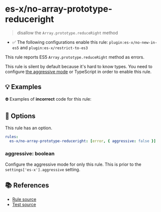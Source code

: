 # es-x/no-array-prototype-reduceright
> disallow the `Array.prototype.reduceRight` method

- ✅ The following configurations enable this rule: `plugin:es-x/no-new-in-es5` and `plugin:es-x/restrict-to-es3`

This rule reports ES5 `Array.prototype.reduceRight` method as errors.

This rule is silent by default because it's hard to know types. You need to configure [the aggressive mode](../#the-aggressive-mode) or TypeScript in order to enable this rule.

## 💡 Examples

⛔ Examples of **incorrect** code for this rule:

<eslint-playground type="bad" code="/*eslint es-x/no-array-prototype-reduceright: [error, { aggressive: true }] */
foo.reduceRight((a, b) =&gt; a + b, 0)
" />

## 🔧 Options

This rule has an option.

```yml
rules:
  es-x/no-array-prototype-reduceright: [error, { aggressive: false }]
```

### aggressive: boolean

Configure the aggressive mode for only this rule.
This is prior to the `settings['es-x'].aggressive` setting.

## 📚 References

- [Rule source](https://github.com/ota-meshi/eslint-plugin-es-x/blob/master/lib/rules/no-array-prototype-reduceright.js)
- [Test source](https://github.com/ota-meshi/eslint-plugin-es-x/blob/master/tests/lib/rules/no-array-prototype-reduceright.js)
